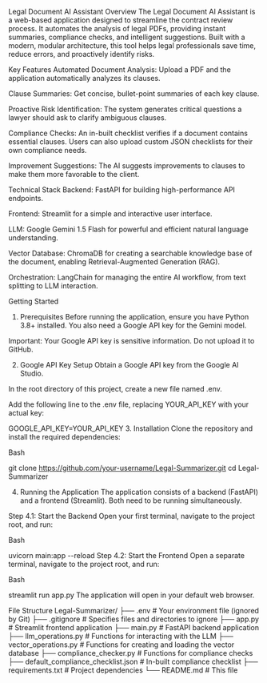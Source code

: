 Legal Document AI Assistant
Overview
The Legal Document AI Assistant is a web-based application designed to streamline the contract review process. It automates the analysis of legal PDFs, providing instant summaries, compliance checks, and intelligent suggestions. Built with a modern, modular architecture, this tool helps legal professionals save time, reduce errors, and proactively identify risks.

Key Features
Automated Document Analysis: Upload a PDF and the application automatically analyzes its clauses.

Clause Summaries: Get concise, bullet-point summaries of each key clause.

Proactive Risk Identification: The system generates critical questions a lawyer should ask to clarify ambiguous clauses.

Compliance Checks: An in-built checklist verifies if a document contains essential clauses. Users can also upload custom JSON checklists for their own compliance needs.

Improvement Suggestions: The AI suggests improvements to clauses to make them more favorable to the client.

Technical Stack
Backend: FastAPI for building high-performance API endpoints.

Frontend: Streamlit for a simple and interactive user interface.

LLM: Google Gemini 1.5 Flash for powerful and efficient natural language understanding.

Vector Database: ChromaDB for creating a searchable knowledge base of the document, enabling Retrieval-Augmented Generation (RAG).

Orchestration: LangChain for managing the entire AI workflow, from text splitting to LLM interaction.

Getting Started
1. Prerequisites
Before running the application, ensure you have Python 3.8+ installed. You also need a Google API key for the Gemini model.

Important: Your Google API key is sensitive information. Do not upload it to GitHub.

2. Google API Key Setup
Obtain a Google API key from the Google AI Studio.

In the root directory of this project, create a new file named .env.

Add the following line to the .env file, replacing YOUR_API_KEY with your actual key:

GOOGLE_API_KEY=YOUR_API_KEY
3. Installation
Clone the repository and install the required dependencies:

Bash

git clone https://github.com/your-username/Legal-Summarizer.git
cd Legal-Summarizer

4. Running the Application
The application consists of a backend (FastAPI) and a frontend (Streamlit). Both need to be running simultaneously.

Step 4.1: Start the Backend
Open your first terminal, navigate to the project root, and run:

Bash

uvicorn main:app --reload
Step 4.2: Start the Frontend
Open a separate terminal, navigate to the project root, and run:

Bash

streamlit run app.py
The application will open in your default web browser.

File Structure
Legal-Summarizer/
├── .env                  # Your environment file (ignored by Git)
├── .gitignore            # Specifies files and directories to ignore
├── app.py                # Streamlit frontend application
├── main.py               # FastAPI backend application
├── llm_operations.py     # Functions for interacting with the LLM
├── vector_operations.py  # Functions for creating and loading the vector database
├── compliance_checker.py # Functions for compliance checks
├── default_compliance_checklist.json # In-built compliance checklist
├── requirements.txt      # Project dependencies
└── README.md             # This file
